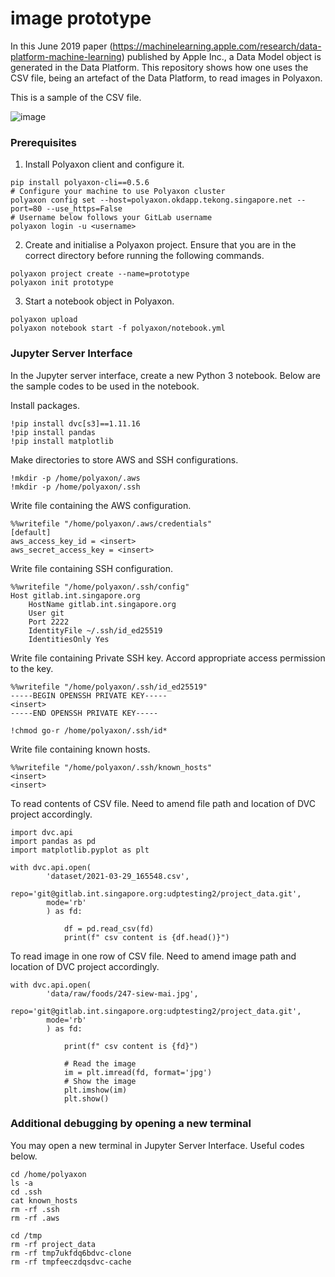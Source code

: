 # image prototype

In this June 2019 paper (https://machinelearning.apple.com/research/data-platform-machine-learning) published by Apple Inc., a Data Model object is generated in the Data Platform. This repository shows how one uses the CSV file, being an artefact of the Data Platform, to read images in Polyaxon. 

This is a sample of the CSV file.

![image](https://user-images.githubusercontent.com/51873343/113264451-9347ae00-9305-11eb-8228-c0bda6b58189.png)

### Prerequisites

1. Install Polyaxon client and configure it.
```
pip install polyaxon-cli==0.5.6
# Configure your machine to use Polyaxon cluster
polyaxon config set --host=polyaxon.okdapp.tekong.singapore.net --port=80 --use_https=False
# Username below follows your GitLab username
polyaxon login -u <username>
```
2. Create and initialise a Polyaxon project. Ensure that you are in the correct directory before running the following commands.
```
polyaxon project create --name=prototype
polyaxon init prototype
```
3. Start a notebook object in Polyaxon.
```
polyaxon upload
polyaxon notebook start -f polyaxon/notebook.yml
```

### Jupyter Server Interface
In the Jupyter server interface, create a new Python 3 notebook. Below are the sample codes to be used in the notebook.

Install packages.
```
!pip install dvc[s3]==1.11.16
!pip install pandas
!pip install matplotlib
```

Make directories to store AWS and SSH configurations.
```
!mkdir -p /home/polyaxon/.aws
!mkdir -p /home/polyaxon/.ssh
```

Write file containing the AWS configuration.
```
%%writefile "/home/polyaxon/.aws/credentials"
[default]
aws_access_key_id = <insert>
aws_secret_access_key = <insert>
```

Write file containing SSH configuration.
```
%%writefile "/home/polyaxon/.ssh/config"
Host gitlab.int.singapore.org
    HostName gitlab.int.singapore.org
    User git
    Port 2222
    IdentityFile ~/.ssh/id_ed25519
    IdentitiesOnly Yes
```

Write file containing Private SSH key. Accord appropriate access permission to the key. 
```
%%writefile "/home/polyaxon/.ssh/id_ed25519"
-----BEGIN OPENSSH PRIVATE KEY-----
<insert>
-----END OPENSSH PRIVATE KEY-----
```
```
!chmod go-r /home/polyaxon/.ssh/id*
```

Write file containing known hosts.
```
%%writefile "/home/polyaxon/.ssh/known_hosts"
<insert>
<insert>
```

To read contents of CSV file. Need to amend file path and location of DVC project accordingly.
```
import dvc.api
import pandas as pd
import matplotlib.pyplot as plt

with dvc.api.open(
        'dataset/2021-03-29_165548.csv',
        repo='git@gitlab.int.singapore.org:udptesting2/project_data.git',
        mode='rb'
        ) as fd:

            df = pd.read_csv(fd)
            print(f" csv content is {df.head()}")
```

To read image in one row of CSV file. Need to amend image path and location of DVC project accordingly.
```
with dvc.api.open(
        'data/raw/foods/247-siew-mai.jpg',
        repo='git@gitlab.int.singapore.org:udptesting2/project_data.git',
        mode='rb'
        ) as fd:

            print(f" csv content is {fd}")
            
            # Read the image
            im = plt.imread(fd, format='jpg')
            # Show the image
            plt.imshow(im)
            plt.show()
```

### Additional debugging by opening a new terminal
You may open a new terminal in Jupyter Server Interface. Useful codes below.
```
cd /home/polyaxon
ls -a
cd .ssh
cat known_hosts
rm -rf .ssh
rm -rf .aws

cd /tmp
rm -rf project_data
rm -rf tmp7ukfdq6bdvc-clone
rm -rf tmpfeeczdqsdvc-cache
```
